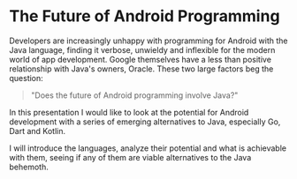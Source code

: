 # The Future of Android Programming
Developers are increasingly unhappy with programming for Android with the Java language, finding it verbose, unwieldy and inflexible for the modern world of app development. Google themselves have a less than positive relationship with Java's owners, Oracle. These two large factors beg the question:

> "Does the future of Android programming involve Java?"

In this presentation I would like to look at the potential for Android development with a series of emerging alternatives to Java, especially Go, Dart and Kotlin.

I will introduce the languages, analyze their potential and what is achievable with them, seeing if any of them are viable alternatives to the Java behemoth.
